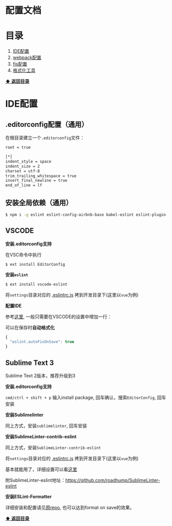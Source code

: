# 配置文档

<a name="table-of-contents"></a>
# 目录

  1. [IDE配置](#ide-setting)
  1. [webpack配置](#webpack-setting)
  1. [fis配置](#fis-setting)
  1. [格式化工具](formatter-setting)


**[⬆ 返回目录](#table-of-contents)**


<a name="ide-setting"></a>
# IDE配置

## .editorconfig配置（通用）

在根目录建立一个`.editorconfig`文件：

```bash
root = true

[*]
indent_style = space
indent_size = 2
charset = utf-8
trim_trailing_whitespace = true
insert_final_newline = true
end_of_line = lf
```

## 安装全局依赖（通用）

```bash
$ npm i -g eslint eslint-config-airbnb-base babel-eslint eslint-plugin-html eslint-plugin-import
```

## VSCODE

  **安装.editorconfig支持**

  在VSC命令中执行

  ```
  $ ext install EditorConfig
  ```

  **安装`eslint`**
  
  ```bash
  $ ext install vscode-eslint
  ```

  将`settings`目录对应的 [.eslintrc.js](https://github.com/clancyz/wm-bp-javascript/tree/master/settings/vue) 拷到开发目录下(这里以`vue`为例)

  **配置IDE**

  参考[这里](https://marketplace.visualstudio.com/items?itemName=dbaeumer.vscode-eslint), 一般只需要在VSCODE的设置中增加一行：

  可以在保存时**自动格式化**

  ```javascript
  {
    "eslint.autoFixOnSave": true
  }
  ```


## Sublime Text 3

  Sublime Text 2版本，推荐升级到3

  **安装.editorconfig支持**

  `cmd/ctrl + shift + p` 输入install package, 回车确认，搜索`EditorConfig`, 回车安装

  **安装Sublimelinter**

  同上方式，安装`sublimelinter`, 回车安装

  **安装SublimeLinter-contrib-eslint**
  
  同上方式，安装`SublimeLinter-contrib-eslint`

  将`settings`目录对应的 [.eslintrc.js](https://github.com/clancyz/wm-bp-javascript/tree/master/settings/vue) 拷到开发目录下(这里以`vue`为例)

  基本就能用了，详细设置可以看[这里](http://sublimelinter.readthedocs.io/en/latest/settings.html)

  附SublimeLinter-eslint地址：https://github.com/roadhump/SublimeLinter-eslint

  **安装ESLint-Formatter**

  详细安装和配置请见[原repo](https://github.com/TheSavior/ESLint-Formatter), 也可以达到format on save的效果。


**[⬆ 返回目录](#table-of-contents)**

